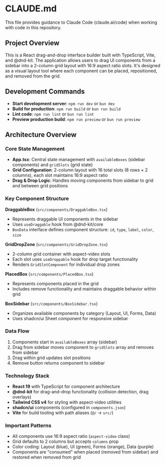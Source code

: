 # CLAUDE.md

This file provides guidance to Claude Code (claude.ai/code) when working with code in this repository.

## Project Overview

This is a React drag-and-drop interface builder built with TypeScript, Vite, and @dnd-kit. The application allows users to drag UI components from a sidebar into a 2-column grid layout with 16:9 aspect ratio slots. It's designed as a visual layout tool where each component can be placed, repositioned, and removed from the grid.

## Development Commands

- **Start development server**: `npm run dev` or `bun dev`
- **Build for production**: `npm run build` or `bun run build`
- **Lint code**: `npm run lint` or `bun run lint`
- **Preview production build**: `npm run preview` or `bun run preview`

## Architecture Overview

### Core State Management
- **App.tsx**: Central state management with `availableBoxes` (sidebar components) and `gridSlots` (grid state)
- **Grid Configuration**: 2-column layout with 16 total slots (8 rows × 2 columns), each slot maintains 16:9 aspect ratio
- **Drag & Drop Logic**: Handles moving components from sidebar to grid and between grid positions

### Key Component Structure

**DraggableBox** (`src/components/DraggableBox.tsx`)
- Represents draggable UI components in the sidebar
- Uses `useDraggable` hook from @dnd-kit/core
- `BoxData` interface defines component structure: `id`, `type`, `label`, `color`, `size`

**GridDropZone** (`src/components/GridDropZone.tsx`) 
- 2-column grid container with aspect-video slots
- Each slot uses `useDroppable` hook for drop target functionality
- Renders `GridSlotComponent` for individual drop zones

**PlacedBox** (`src/components/PlacedBox.tsx`)
- Represents components placed in the grid
- Includes remove functionality and maintains draggable behavior within grid

**BoxSidebar** (`src/components/BoxSidebar.tsx`)
- Organizes available components by category (Layout, UI, Forms, Data)
- Uses shadcn/ui Sheet component for responsive sidebar

### Data Flow
1. Components start in `availableBoxes` array (sidebar)
2. Drag from sidebar moves component to `gridSlots` array and removes from sidebar
3. Drag within grid updates slot positions
4. Remove button returns component to sidebar

### Technology Stack
- **React 19** with TypeScript for component architecture
- **@dnd-kit** for drag-and-drop functionality (collision detection, drag overlays)
- **Tailwind CSS v4** for styling with aspect-video utilities
- **shadcn/ui** components (configured in `components.json`)
- **Vite** for build tooling with path aliases (`@/` → `src/`)

### Important Patterns
- All components use 16:9 aspect ratio (`aspect-video` class)
- Grid defaults to 2 columns but accepts `columns` prop
- Color coding: Layout (blue), UI (green), Forms (orange), Data (purple)
- Components are "consumed" when placed (removed from sidebar) and restored when removed from grid